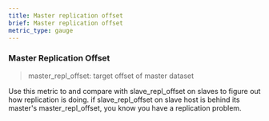 ```yaml
---
title: Master replication offset
brief: Master replication offset
metric_type: gauge
---
```


### Master Replication Offset

> master_repl_offset: target offset of master dataset

Use this metric to and compare with slave_repl_offset on slaves to figure out
how replication is doing.  if slave_repl_offset on slave host is behind its 
master's master_repl_offset, you know you have a replication problem.
